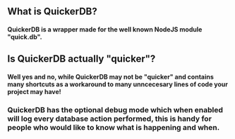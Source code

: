 ## What is QuickerDB?
#### QuickerDB is a wrapper made for the well known NodeJS module "quick.db".

## Is QuickerDB actually "quicker"?
#### Well yes and no, while QuickerDB may not be "quicker" and contains many shortcuts as a workaround to many unncecesary lines of code your project may have!

### QuickerDB has the optional debug mode which when enabled will log every database action performed, this is handy for people who would like to know what is happening and when.

